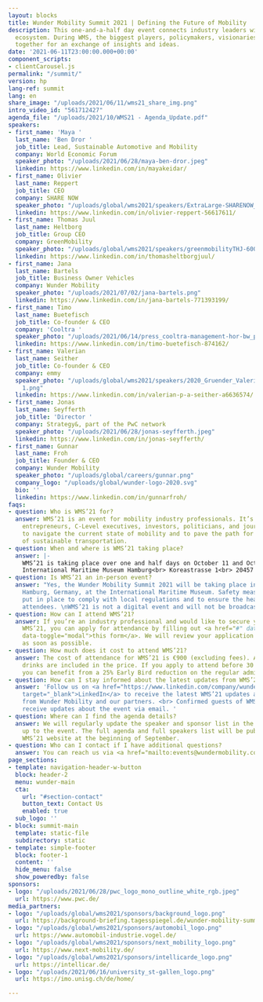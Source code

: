 ```yaml
---
layout: blocks
title: Wunder Mobility Summit 2021 | Defining the Future of Mobility
description: This one-and-a-half day event connects industry leaders within the mobility
  ecosystem. During WMS, the biggest players, policymakers, visionaries and more come
  together for an exchange of insights and ideas.
date: '2021-06-11T23:00:00.000+00:00'
component_scripts:
- clientCarousel.js
permalink: "/summit/"
version: hp
lang-ref: summit
lang: en
share_image: "/uploads/2021/06/11/wms21_share_img.png"
intro_video_id: "561712427"
agenda_file: "/uploads/2021/10/WMS21 - Agenda_Update.pdf"
speakers:
- first_name: 'Maya '
  last_name: 'Ben Dror '
  job_title: Lead, Sustainable Automotive and Mobility
  company: World Economic Forum
  speaker_photo: "/uploads/2021/06/28/maya-ben-dror.jpeg"
  linkedin: https://www.linkedin.com/in/mayakeidar/
- first_name: Olivier
  last_name: Reppert
  job_title: CEO
  company: SHARE NOW
  speaker_photo: "/uploads/global/wms2021/speakers/ExtraLarge-SHARENOW_Reppert-1 1.png"
  linkedin: https://www.linkedin.com/in/olivier-reppert-56617611/
- first_name: Thomas Juul
  last_name: Heltborg
  job_title: Group CEO
  company: GreenMobility
  speaker_photo: "/uploads/global/wms2021/speakers/greenmobilityTHJ-600x600 1.png"
  linkedin: https://www.linkedin.com/in/thomasheltborgjuul/
- first_name: Jana
  last_name: Bartels
  job_title: Business Owner Vehicles
  company: Wunder Mobility
  speaker_photo: "/uploads/2021/07/02/jana-bartels.png"
  linkedin: https://www.linkedin.com/in/jana-bartels-771393199/
- first_name: Timo
  last_name: Buetefisch
  job_title: Co-founder & CEO
  company: 'Cooltra '
  speaker_photo: "/uploads/2021/06/14/press_cooltra-management-hor-bw_print_timo_dsc_8339.jpeg"
  linkedin: https://www.linkedin.com/in/timo-buetefisch-874162/
- first_name: Valerian
  last_name: Seither
  job_title: Co-founder & CEO
  company: emmy
  speaker_photo: "/uploads/global/wms2021/speakers/2020_Gruender_Valerian-Seither_Press
    1.png"
  linkedin: https://www.linkedin.com/in/valerian-p-a-seither-a6636574/
- first_name: Jonas
  last_name: Seyfferth
  job_title: 'Director '
  company: Strategy&, part of the PwC network
  speaker_photo: "/uploads/2021/06/28/jonas-seyfferth.jpeg"
  linkedin: https://www.linkedin.com/in/jonas-seyfferth/
- first_name: Gunnar
  last_name: Froh
  job_title: Founder & CEO
  company: Wunder Mobility
  speaker_photo: "/uploads/global/careers/gunnar.png"
  company_logo: "/uploads/global/wunder-logo-2020.svg"
  bio: ''
  linkedin: https://www.linkedin.com/in/gunnarfroh/
faqs:
- question: Who is WMS’21 for?
  answer: WMS’21 is an event for mobility industry professionals. It’s where founders,
    entrepreneurs, C-Level executives, investors, politicians, and journalists meet
    to navigate the current state of mobility and to pave the path for the next phase
    of sustainable transportation.
- question: When and where is WMS’21 taking place?
  answer: |-
    WMS’21 is taking place over one and half days on October 11 and October 12, 2021. The event will be in the Maritime Museum in Hamburg, Germany.<br><br>
    International Maritime Museum Hamburg<br> Koreastrasse 1<br> 20457 Hamburg<br> Germany
- question: Is WMS’21 an in-person event?
  answer: "Yes, the Wunder Mobility Summit 2021 will be taking place in person in
    Hamburg, Germany, at the International Maritime Museum. Safety measures will be
    put in place to comply with local regulations and to ensure the health of all
    attendees. \nWMS’21 is not a digital event and will not be broadcast online."
- question: How can I attend WMS’21?
  answer: If you’re an industry professional and would like to secure your spot at
    WMS’21, you can apply for attendance by filling out <a href="#" data-target="#wmsModal"
    data-toggle="modal">this form</a>. We will review your application and be in touch
    as soon as possible.
- question: How much does it cost to attend WMS’21?
  answer: The cost of attendance for WMS’21 is €900 (excluding fees). All meals and
    drinks are included in the price. If you apply to attend before 30 July, 2021,
    you can benefit from a 25% Early Bird reduction on the regular admission price.
- question: How can I stay informed about the latest updates from WMS’21?
  answer: 'Follow us on <a href="https://www.linkedin.com/company/wundermobility"
    target="_blank">LinkedIn</a> to receive the latest WMS’21 updates as well as news
    from Wunder Mobility and our partners. <br> Confirmed guests of WMS’21 will also
    receive updates about the event via email. '
- question: Where can I find the agenda details?
  answer: We will regularly update the speaker and sponsor list in the months leading
    up to the event. The full agenda and full speakers list will be published on the
    WMS’21 website at the beginning of September.
- question: Who can I contact if I have additional questions?
  answer: You can reach us via <a href="mailto:events@wundermobility.com" target="_blank">events@wundermobility.com</a>
page_sections:
- template: navigation-header-w-button
  block: header-2
  menu: wunder-main
  cta:
    url: "#section-contact"
    button_text: Contact Us
    enabled: true
  sub_logo: ''
- block: summit-main
  template: static-file
  subdirectory: static
- template: simple-footer
  block: footer-1
  content: ''
  hide_menu: false
  show_poweredby: false
sponsors:
- logo: "/uploads/2021/06/28/pwc_logo_mono_outline_white_rgb.jpeg"
  url: https://www.pwc.de/
media_partners:
- logo: "/uploads/global/wms2021/sponsors/background_logo.png"
  url: https://background-briefing.tagesspiegel.de/wunder-mobility-summit/
- logo: "/uploads/global/wms2021/sponsors/automobil_logo.png"
  url: https://www.automobil-industrie.vogel.de/
- logo: "/uploads/global/wms2021/sponsors/next_mobility_logo.png"
  url: https://www.next-mobility.de/
- logo: "/uploads/global/wms2021/sponsors/intellicarde_logo.png"
  url: https://intellicar.de/
- logo: "/uploads/2021/06/16/university_st-gallen_logo.png"
  url: https://imo.unisg.ch/de/home/

---
```

